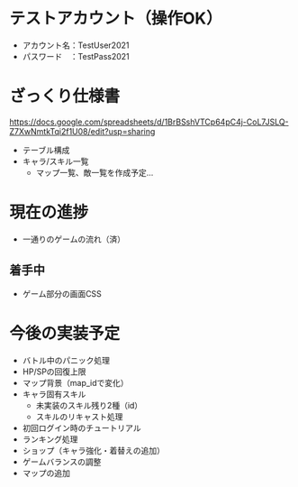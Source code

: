 # テストアカウント（操作OK）
- アカウント名：TestUser2021
- パスワード　：TestPass2021

# ざっくり仕様書
https://docs.google.com/spreadsheets/d/1BrBSshVTCp64pC4j-CoL7JSLQ-Z7XwNmtkTqi2f1U08/edit?usp=sharing
- テーブル構成
- キャラ/スキル一覧
  - マップ一覧、敵一覧を作成予定…

# 現在の進捗
- 一通りのゲームの流れ（済）

## 着手中
- ゲーム部分の画面CSS

# 今後の実装予定
- バトル中のパニック処理
- HP/SPの回復上限
- マップ背景（map_idで変化）
- キャラ固有スキル
	- 未実装のスキル残り2種（id）
	- スキルのリキャスト処理
- 初回ログイン時のチュートリアル
- ランキング処理
- ショップ（キャラ強化・着替えの追加）
- ゲームバランスの調整
- マップの追加
